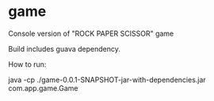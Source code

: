 # game
Console version of "ROCK PAPER SCISSOR" game

Build includes guava dependency.

How to run:

java -cp ./game-0.0.1-SNAPSHOT-jar-with-dependencies.jar  com.app.game.Game
